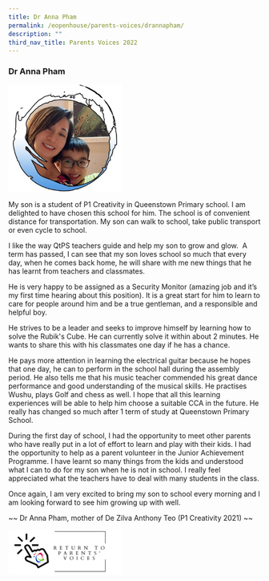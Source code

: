 ```yaml
---
title: Dr Anna Pham
permalink: /eopenhouse/parents-voices/drannapham/
description: ""
third_nav_title: Parents Voices 2022
---
```

### **Dr Anna Pham**

<img src="/images/AnnaPham-P.jpg" style="width:45%">

My son is a student of P1 Creativity in Queenstown Primary school. I am delighted to have chosen this school for him. The school is of convenient distance for transportation. My son can walk to school, take public transport or even cycle to school.

I like the way QtPS teachers guide and help my son to grow and glow. &nbsp;A term has passed, I can see that my son loves school so much that every day, when he comes back home, he will share with me new things that he has learnt from teachers and classmates.

He is very happy to be assigned as a Security Monitor (amazing job and it’s my first time hearing about this position). It is a great start for him to learn to care for people around him and be a true gentleman, and a responsible and helpful boy.

He strives to be a leader and seeks to improve himself by learning how to solve the Rubik's Cube. He can currently solve it within about 2 minutes. He wants to share this with his classmates one day if he has a chance.

He pays more attention in learning the electrical guitar because he hopes that one day, he can to perform in the school hall during the assembly period. He also tells me that his music teacher commended his great dance performance and good understanding of the musical skills. He practises Wushu, plays Golf and chess as well. I hope that all this learning experiences will be able to help him choose a suitable CCA in the future. He really has changed so much after 1 term of study at Queenstown Primary School.

During the first day of school, I had the opportunity to meet other parents who have really put in a lot of effort to learn and play with their kids. I had the opportunity to help as a parent volunteer in the Junior Achievement Programme. I have learnt so many things from the kids and understood what I can to do for my son when he is not in school. I really feel appreciated what the teachers have to deal with many students in the class.

Once again, I am very excited to bring my son to school every morning and I am looking forward to see him growing up with well.

~~ Dr Anna Pham, mother of De Zilva Anthony Teo (P1 Creativity 2021) ~~

<p><a href="https://staging.d3haevm43m8pfu.amplifyapp.com/eopenhouse/parents-voices/">
<img style="width:45%" src="/images/return%20parent%20voice.png">
</a></p>